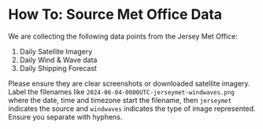 # How To: Source Met Office Data

We are collecting the following data points from the Jersey Met Office:

1. Daily Satellite Imagery
2. Daily Wind & Wave data
3. Daily Shipping Forecast

Please ensure they are clear screenshots or downloaded satellite imagery. Label the filenames 
like `2024-06-04-0000UTC-jerseymet-windwaves.png` where the date, time and timezone start the 
filename, then `jerseymet` indicates the source and `windwaves` indicates the type of image 
represented. Ensure you separate with hyphens.
